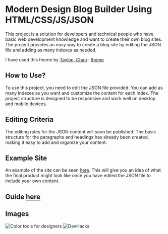 # Modern Design Blog Builder Using HTML/CSS/JS/JSON

This project is a solution for developers and technical people who have basic web development knowledge and want to create their own blog sites. The project provides an easy way to create a blog site by editing the JSON file and adding as many indexes as needed.

I have used this theme by [Taylon, Chan](https://codepen.io/tin-fung-hk) :  [theme](https://codepen.io/tin-fung-hk/pen/rNpEPpM)

## How to Use?

To use this project, you need to edit the JSON file provided. You can add as many indexes as you want and customize the content for each index. The project structure is designed to be responsive and work well on desktop and mobile devices.

## Editing Criteria

The editing rules for the JSON content will soon be published. The basic structure for the paragraphs and headings has already been created, making it easy to add and organize your content.

## Example Site

An example of the site can be seen [here](https://arunyagoojar.me/blog/index.html). This will give you an idea of what the final product might look like once you have edited the JSON file to include your own content.

## Guide [here](https://arunyagoojar.me/blog/index.html)

## Images
![Color tools for designers](https://github.com/arunyagoojar/Modern-Design-Blog-Builder-Solution/assets/71588718/1d922433-701f-49da-8e6c-9cd70e18f642)
![DevHacks](https://github.com/arunyagoojar/Modern-Design-Blog-Builder-Solution/assets/71588718/96d02aec-6cd0-4e5e-b48e-00b5cd277db7)




